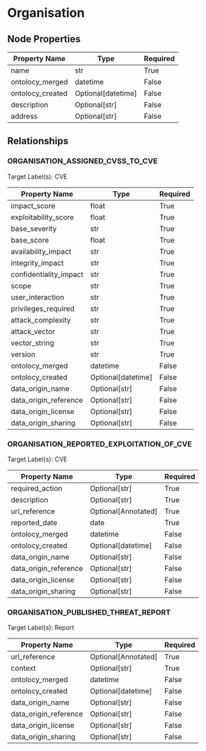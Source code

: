 # Organisation

## Node Properties

| Property Name | Type | Required |
| ------------- | ---- | -------- |
| name | str | True |
| ontolocy_merged | datetime | False |
| ontolocy_created | Optional[datetime] | False |
| description | Optional[str] | False |
| address | Optional[str] | False |

## Relationships

### ORGANISATION_ASSIGNED_CVSS_TO_CVE

Target Label(s): CVE

| Property Name | Type | Required |
| ------------- | ---- | -------- |
| impact_score | float | True |
| exploitability_score | float | True |
| base_severity | str | True |
| base_score | float | True |
| availability_impact | str | True |
| integrity_impact | str | True |
| confidentiality_impact | str | True |
| scope | str | True |
| user_interaction | str | True |
| privileges_required | str | True |
| attack_complexity | str | True |
| attack_vector | str | True |
| vector_string | str | True |
| version | str | True |
| ontolocy_merged | datetime | False |
| ontolocy_created | Optional[datetime] | False |
| data_origin_name | Optional[str] | False |
| data_origin_reference | Optional[str] | False |
| data_origin_license | Optional[str] | False |
| data_origin_sharing | Optional[str] | False |



### ORGANISATION_REPORTED_EXPLOITATION_OF_CVE

Target Label(s): CVE

| Property Name | Type | Required |
| ------------- | ---- | -------- |
| required_action | Optional[str] | True |
| description | Optional[str] | True |
| url_reference | Optional[Annotated] | True |
| reported_date | date | True |
| ontolocy_merged | datetime | False |
| ontolocy_created | Optional[datetime] | False |
| data_origin_name | Optional[str] | False |
| data_origin_reference | Optional[str] | False |
| data_origin_license | Optional[str] | False |
| data_origin_sharing | Optional[str] | False |



### ORGANISATION_PUBLISHED_THREAT_REPORT

Target Label(s): Report

| Property Name | Type | Required |
| ------------- | ---- | -------- |
| url_reference | Optional[Annotated] | True |
| context | Optional[str] | True |
| ontolocy_merged | datetime | False |
| ontolocy_created | Optional[datetime] | False |
| data_origin_name | Optional[str] | False |
| data_origin_reference | Optional[str] | False |
| data_origin_license | Optional[str] | False |
| data_origin_sharing | Optional[str] | False |